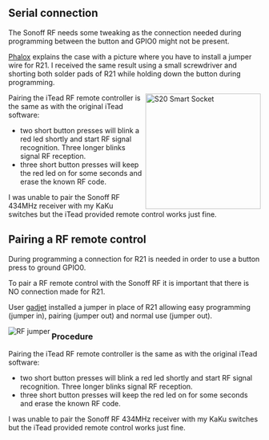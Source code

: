 ## Serial connection

The Sonoff RF needs some tweaking as the connection needed during programming between the button and GPIO0 might not be present.

[Phalox](http://phalox.be/wp/electronics/itead-sonoff-slampher-custom-firmware-fix/) explains the case with a picture where you have to install a jumper wire for R21. I received the same result using a small screwdriver and shorting both solder pads of R21 while holding down the button during programming.

<img alt="S20 Smart Socket" src="https://github.com/arendst/arendst.github.io/blob/master/media/sonoffrffix.jpg" width="230" align="right" />

Pairing the iTead RF remote controller is the same as with the original iTead software:
- two short button presses will blink a red led shortly and start RF signal recognition. Three longer blinks signal RF reception.
- three short button presses will keep the red led on for some seconds and erase the known RF code. 

I was unable to pair the Sonoff RF 434MHz receiver with my KaKu switches but the iTead provided remote control works just fine.


## Pairing a RF remote control
During programming a connection for R21 is needed in order to use a button press to ground GPIO0.

To pair a RF remote control with the Sonoff RF it is important that there is NO connection made for R21.

User [gadjet](https://github.com/gadjet) installed a jumper in place of R21 allowing easy programming (jumper in), pairing (jumper out) and normal use (jumper out).

<img alt="RF jumper" src="https://github.com/arendst/arendst.github.io/blob/master/media/sonoffrfjmpr.jpg" align="left" /> 

### Procedure
Pairing the iTead RF remote controller is the same as with the original iTead software:
- two short button presses will blink a red led shortly and start RF signal recognition. Three longer blinks signal RF reception.
- three short button presses will keep the red led on for some seconds and erase the known RF code. 

I was unable to pair the Sonoff RF 434MHz receiver with my KaKu switches but the iTead provided remote control works just fine.
